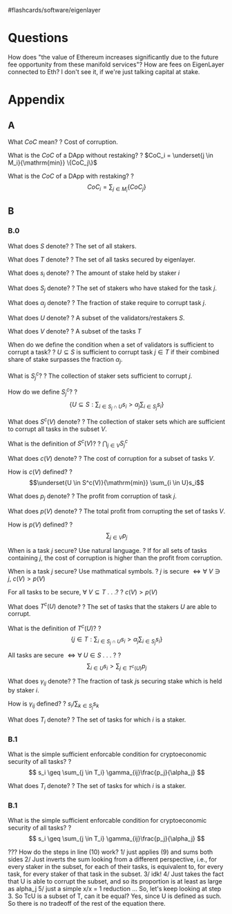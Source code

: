 
#flashcards/software/eigenlayer

# Questions

How does "the value of Ethereum increases significantly due to the future fee opportunity from these manifold services"? How are fees on EigenLayer connected to Eth? I don't see it, if we're just talking capital at stake.

# Appendix

## A

What $CoC$ mean?
?
Cost of corruption.
<!--SR:2022-09-19,26,250-->

What is the $CoC$ of a DApp without restaking?
?
$CoC_i = \underset{j \in M_i}{\mathrm{min}} \{CoC_j\}$
<!--SR:2022-10-24,49,270-->

What is the $CoC$ of a DApp with restaking?
?
$$CoC_i = \sum_{j \in M_i} \{CoC_j\}$$
<!--SR:2022-10-01,35,270-->

## B

### B.0

What does $S$ denote?
?
The set of all stakers.
<!--SR:2022-10-17,37,230-->

What does $T$ denote?
?
The set of all tasks secured by eigenlayer.
<!--SR:2022-11-07,56,250-->

What does $s_i$ denote?
?
The amount of stake held by staker $i$
<!--SR:2022-09-15,14,230-->

What does $S_j$ denote?
?
The set of stakers who have staked for the task $j$.
<!--SR:2022-11-10,62,270-->

What does $\alpha_j$ denote?
?
The fraction of stake require to corrupt task $j$.
<!--SR:2022-10-09,42,270-->

What does $U$ denote?
?
A subset of the validators/restakers $S$.
<!--SR:2022-11-08,60,270-->

What does $V$ denote?
?
A subset of the tasks $T$
<!--SR:2022-09-17,12,250-->

When do we define the condition when a set of validators is sufficient to corrupt a task?
?
$U \subseteq S$ is sufficient to corrupt task $j \in T$ if their combined share of stake surpasses the fraction $\alpha_j$.
<!--SR:2022-09-14,19,210-->

What is $S_j^c$?
?
The collection of staker sets sufficient to corrupt $j$.
<!--SR:2022-09-16,27,270-->

How do we define $S_j^c$?
?
$$
\{ U \subseteq S : \sum_{i \in S_j \cap U} s_i > \alpha_j \sum_{i \in S_j} s_i\}
$$
<!--SR:2022-10-27,51,270-->

What does $S^c(V)$ denote?
?
The collection of staker sets which are sufficient to corrupt all tasks in the subset $V$.
<!--SR:2022-11-19,68,270-->

What is the definition of $S^c(V)$?
?
$\bigcap_{j \in V} S_j^c$
<!--SR:2022-10-28,51,270-->

What does $c(V)$ denote?
?
The cost of corruption for a subset of tasks $V$.
<!--SR:2022-10-21,46,270-->

How is $c(V)$ defined?
?
$$\underset{U \in S^c(V)}{\mathrm{min}} \sum_{i \in U}s_i$$
<!--SR:2022-10-11,39,250-->

What does $p_j$ denote?
?
The profit from corruption of task $j$.
<!--SR:2022-09-15,28,290-->

What does $p(V)$ denote?
?
The total profit from corrupting the set of tasks $V$.
<!--SR:2022-11-15,66,270-->

How is $p(V)$ defined?
?
$$\sum_{j \in V} p_j$$
<!--SR:2022-11-27,75,290-->

When is a task $j$ secure? Use natural language.
?
If for all sets of tasks containing $j$, the cost of corruption is higher than the profit from corruption.
<!--SR:2022-10-22,47,250-->

When is a task $j$ secure? Use mathmatical symbols.
?
$j$ is secure $\iff \forall\ V \ni j,\ c(V) > p(V)$
<!--SR:2022-11-09,61,270-->

For all tasks to be secure, $\forall\ V \subseteq T$ . . .?
?
$c(V) > p(V)$
<!--SR:2022-09-16,29,290-->

What does $T^c(U)$ denote?
?
The set of tasks that the stakers $U$ are able to corrupt.
<!--SR:2022-09-26,32,270-->

What is the definition of $T^c(U)$?
?
$$
\{j \in T : \sum_{i \in S_j \cap U} s_i > \alpha_j \sum_{i \in S_j}s_i\}
$$
<!--SR:2022-10-02,27,210-->


All tasks are secure $\iff \forall\ U \in S$ . . . ?
?
$$\sum_{i \in U}s_i > \sum_{j \in T^c(U)} p_j $$
<!--SR:2022-09-22,9,210-->

What does $\gamma_{ij}$ denote?
?
The fraction of task $j$s securing stake which is held by staker $i$.
<!--SR:2022-11-16,67,290-->

How is $\gamma_{ij}$ defined?
?
$s_i/\sum_{k \in S_j} s_k$
<!--SR:2022-11-01,51,250-->

What does $T_i$ denote?
?
The set of tasks for which $i$ is a staker.
<!--SR:2022-11-20,70,290-->

### B.1

What is the simple sufficient enforcable condition for cryptoeconomic security of all tasks?
?
$$
s_i \geq \sum_{j \in T_i} \gamma_{ij}\frac{p_j}{\alpha_j}
$$
<!--SR:2022-10-01,21,230-->

What does $T_i$ denote?
?
The set of tasks for which $i$ is a staker.
<!--SR:2022-11-20,70,290-->

### B.1

What is the simple sufficient enforcable condition for cryptoeconomic security of all tasks?
?
$$
s_i \geq \sum_{j \in T_i} \gamma_{ij}\frac{p_j}{\alpha_j}
$$
<!--SR:2022-10-01,21,230-->


??? How do the steps in line (10) work?
1/  just applies (9) and sums both sides
2/ Just inverts the sum looking from a different perspective, i.e., for every staker in the subset, for each of their tasks, is equivalent to, for every task, for every staker of that task in the subset.
3/ idk!
4/ Just takes the fact that U is able to corrupt the subset, and so its proportion is at least as large as alpha_j
5/ just a simple x/x = 1 reduction
...
So, let's keep looking at step 3. So TcU is a subset of T, can it be equal? Yes, since U is defined as such. So there is no tradeoff of the rest of the equation there.